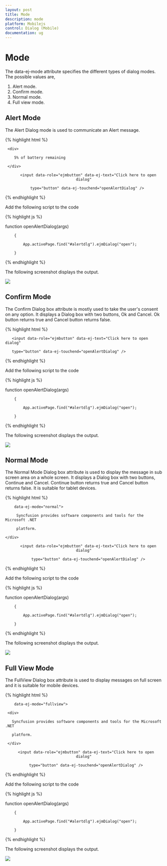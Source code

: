 ```yaml
---
layout: post
title: Mode
description: mode
platform: Mobilejs
control: Dialog (Mobile)
documentation: ug
---
```


# Mode

The data-ej-mode attribute specifies the different types of dialog modes. The possible values are, 

1. Alert mode. 
2. Confirm mode.
3. Normal mode.
4. Full view mode.

## Alert Mode


The Alert Dialog mode is used to communicate an Alert message.

{% highlight html %}



<div id="alertdlg" data-role="ejmdialog" data-ej-mode="alert">

     <div>

        5% of battery remaining

     </div>

</div>

<div style="text-align: center">

        <input data-role="ejmbutton" data-ej-text="Click here to open dialog"

       type="button" data-ej-touchend="openAlertDialog" />

</div>



{% endhighlight %}



Add the following script to the code

{% highlight js %}



function openAlertDialog(args)

        {

            App.activePage.find("#alertdlg").ejmDialog("open");

        }





{% endhighlight %}



The following screenshot displays the output.

![](Mode_images/Mode_img1.png)



## Confirm Mode

The Confirm Dialog box attribute is mostly used to take the user's consent on any option. It displays a Dialog box with two buttons, Ok and Cancel. Ok button returns true and Cancel button returns false.

{% highlight html %}



<div id="alertdlg" data-role="ejmdialog" data-ej-title="Cellular Data is Turned          

        off" data-ej-mode="confirm">

    <div>

       Turn on cellular data or use Wi-Fi to access data

    </div>

</div>

<div style="text-align: center">

       <input data-role="ejmbutton" data-ej-text="Click here to open dialog"

       type="button" data-ej-touchend="openAlertDialog" />

</div>



{% endhighlight %}



Add the following script to the code

{% highlight js %}



function openAlertDialog(args)

        {

            App.activePage.find("#alertdlg").ejmDialog("open");

        }





{% endhighlight %}



The following screenshot displays the output.

![](Mode_images/Mode_img2.png)



## Normal Mode

The Normal Mode Dialog box attribute is used to display the message in sub screen area on a whole screen. It displays a Dialog box with two buttons, Continue and Cancel. Continue button returns true and Cancel button returns false. It is suitable for tablet devices.

{% highlight html %}



<div id="alertdlg" data-role="ejmdialog" data-ej-title="Welcome"

        data-ej-mode="normal">

   <div>

         Syncfusion provides software components and tools for the Microsoft .NET 

         platform.

    </div>

</div>

<div style="text-align: center">

        <input data-role="ejmbutton" data-ej-text="Click here to open dialog"

        type="button" data-ej-touchend="openAlertDialog" />

</div>



{% endhighlight %}



Add the following script to the code

{% highlight js %}



function openAlertDialog(args)

        {

            App.activePage.find("#alertdlg").ejmDialog("open");

        }





{% endhighlight %}



The following screenshot displays the output.

![](Mode_images/Mode_img3.png)



## Full View Mode

The FullView Dialog box attribute is used to display messages on full screen and it is suitable for mobile devices.

{% highlight html %}



<div id="alertdlg" data-role="ejmdialog" data-ej-title="Welcome"

        data-ej-mode="fullview">

     <div>

       Syncfusion provides software components and tools for the Microsoft .NET 

       platform.

     </div>

</div>

<div style="text-align: center">

      <input data-role="ejmbutton" data-ej-text="Click here to open dialog"

      type="button" data-ej-touchend="openAlertDialog" />

</div>



{% endhighlight %}



Add the following script to the code

{% highlight js %}



function openAlertDialog(args)

        {

            App.activePage.find("#alertdlg").ejmDialog("open");

        }





{% endhighlight %}



The following screenshot displays the output.

![](Mode_images/Mode_img4.png)



